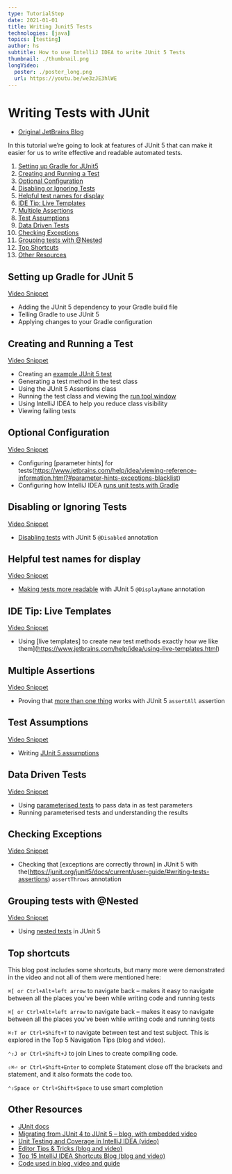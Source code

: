 ```yaml
---
type: TutorialStep
date: 2021-01-01
title: Writing Junit5 Tests
technologies: [java]
topics: [testing]
author: hs
subtitle: How to use IntelliJ IDEA to write JUnit 5 Tests
thumbnail: ./thumbnail.png
longVideo:
  poster: ./poster_long.png
  url: https://youtu.be/we3zJE3hlWE
---
```


# Writing Tests with JUnit
- [Original JetBrains Blog](https://blog.jetbrains.com/idea/2020/09/writing-tests-with-junit-5/)

In this tutorial we’re going to look at features of JUnit 5 that can make it easier for us to write effective and readable automated tests.

1. [Setting up Gradle for JUnit5](#setting-up-gradle-for-junit-5)
2. [Creating and Running a Test](#creating-and-running-a-test)
3. [Optional Configuration](#optional-configuration) 
4. [Disabling or Ignoring Tests](#disabling-or-ignoring-tests)
5. [Helpful test names for display](#helpful-test-names-for-display)
6. [IDE Tip: Live Templates](#ide-tip-live-templates)
7. [Multiple Assertions](#multiple-assertions)
8. [Test Assumptions](#test-assumptions)
9. [Data Driven Tests](#data-driven-tests)
10. [Checking Exceptions](#checking-exceptions)
11. [Grouping tests with @Nested](#grouping-tests-with-nested)
12. [Top Shortcuts](#top-shortcuts)
13. [Other Resources](#other-resources)

## Setting up Gradle for JUnit 5
[Video Snippet](https://youtu.be/we3zJE3hlWE?t=11)
- Adding the JUnit 5 dependency to your Gradle build file
- Telling Gradle to use JUnit 5
- Applying changes to your Gradle configuration

## Creating and Running a Test
[Video Snippet](https://youtu.be/we3zJE3hlWE?t=102) 

- Creating an [example JUnit 5 test](https://github.com/trishagee/junit5-showcase/blob/2a40f1715edecd50c638f6d6c1d0924c75002698/src/test/java/com/mechanitis/demo/junit5/ExampleTest.java)
- Generating a test method in the test class
- Using the JUnit 5 Assertions class
- Running the test class and viewing the [run tool window](https://www.jetbrains.com/help/idea/run-tool-window.html)
- Using IntelliJ IDEA to help you reduce class visibility
- Viewing failing tests

## Optional Configuration
[Video Snippet](https://youtu.be/we3zJE3hlWE?t=224)
- Configuring [parameter hints] for tests(https://www.jetbrains.com/help/idea/viewing-reference-information.html?#parameter-hints-exceptions-blacklist)
- Configuring how IntelliJ IDEA [runs unit tests with Gradle](https://www.jetbrains.com/help/idea/gradle.html?#gradle_settings_access)

## Disabling or Ignoring Tests
[Video Snippet](https://youtu.be/we3zJE3hlWE?t=349)
- [Disabling tests](https://junit.org/junit5/docs/current/user-guide/#writing-tests-disabling) with JUnit 5 `@Disabled` annotation

## Helpful test names for display
[Video Snippet](https://youtu.be/we3zJE3hlWE?t=391)
- [Making tests more readable](https://junit.org/junit5/docs/current/user-guide/#writing-tests-display-names) with JUnit 5 `@DisplayName` annotation

## IDE Tip: Live Templates
[Video Snippet](https://youtu.be/we3zJE3hlWE?t=434)
- Using [live templates] to create new test methods exactly how we like them](https://www.jetbrains.com/help/idea/using-live-templates.html)

## Multiple Assertions
[Video Snippet](https://youtu.be/we3zJE3hlWE?t=513)
- Proving that [more than one thing](https://junit.org/junit5/docs/current/user-guide/#writing-tests-assertions) works with JUnit 5 `assertAll` assertion

## Test Assumptions
[Video Snippet](https://youtu.be/we3zJE3hlWE?t=685)
- Writing [JUnit 5 assumptions](https://junit.org/junit5/docs/current/user-guide/#writing-tests-assumptions)

## Data Driven Tests
[Video Snippet](https://youtu.be/we3zJE3hlWE?t=773)
- Using [parameterised tests](https://junit.org/junit5/docs/current/user-guide/#writing-tests-parameterized-tests) to pass data in as test parameters 
- Running parameterised tests and understanding the results

## Checking Exceptions
[Video Snippet](https://youtu.be/we3zJE3hlWE?t=917)
- Checking that [exceptions are correctly thrown] in JUnit 5 with the(https://junit.org/junit5/docs/current/user-guide/#writing-tests-assertions) `assertThrows` annotation

## Grouping tests with @Nested
[Video Snippet](https://youtu.be/we3zJE3hlWE?t=1031)
- Using [nested tests](https://junit.org/junit5/docs/current/user-guide/#writing-tests-nested) in JUnit 5

## Top shortcuts
This blog post includes some shortcuts, but many more were demonstrated in the video and not all of them were mentioned here:

`⌘[ or Ctrl+Alt+left arrow` to navigate back – makes it easy to navigate between all the places you’ve been while writing code and running tests

`⌘[ or Ctrl+Alt+left arrow` to navigate back – makes it easy to navigate between all the places you’ve been while writing code and running tests

`⌘⇧T or Ctrl+Shift+T` to navigate between test and test subject. This is explored in the Top 5 Navigation Tips (blog and video).

`⌃⇧J or Ctrl+Shift+J` to join Lines to create compiling code.

`⇧⌘⏎ or Ctrl+Shift+Enter` to complete Statement close off the brackets and statement, and it also formats the code too.

`⌃⇧Space or Ctrl+Shift+Space` to use smart completion

## Other Resources
- [JUnit docs](https://junit.org/junit5/docs/current/user-guide/)
- [Migrating from JUnit 4 to JUnit 5 – blog, with embedded video](https://blog.jetbrains.com/idea/2020/08/migrating-from-junit-4-to-junit-5/)
- [Unit Testing and Coverage in IntelliJ IDEA (video)](https://youtu.be/QDFI19lj4OM)
- [Editor Tips & Tricks (blog and video)](https://blog.jetbrains.com/idea/2020/08/editor-tips-and-tricks-in-intellij-idea/)
- [Top 15 IntelliJ IDEA Shortcuts Blog (blog and video)](https://blog.jetbrains.com/idea/2020/03/top-15-intellij-idea-shortcuts/)
- [Code used in blog, video and guide](https://github.com/trishagee/junit5-showcase)
